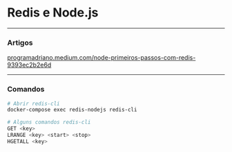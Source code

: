 # Redis e Node.js

---

### Artigos

[programadriano.medium.com/node-primeiros-passos-com-redis-9393ec2b2e6d](https://programadriano.medium.com/node-primeiros-passos-com-redis-9393ec2b2e6d)

---

### Comandos

```sh
# Abrir redis-cli
docker-compose exec redis-nodejs redis-cli

# Alguns comandos redis-cli
GET <key>
LRANGE <key> <start> <stop>
HGETALL <key>
```
